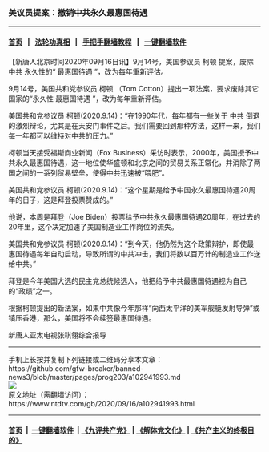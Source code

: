 ### 美议员提案：撤销中共永久最惠国待遇
------------------------

#### [首页](https://github.com/gfw-breaker/banned-news3/blob/master/README.md) &nbsp;&nbsp;|&nbsp;&nbsp; [法轮功真相](https://github.com/begood0513/basic/blob/master/README.md)  &nbsp;&nbsp;|&nbsp;&nbsp; [手把手翻墙教程](https://github.com/gfw-breaker/guides/wiki)  &nbsp;&nbsp;|&nbsp;&nbsp; [一键翻墙软件](https://github.com/gfw-breaker/nogfw/blob/master/README.md)  



<div><div class="post_content" itemprop="articleBody">
 <p>
  【新唐人北京时间2020年09月16日讯】9月14号，美国参议员
  <ok href="https://www.ntdtv.com/gb/柯顿.htm">
   柯顿
  </ok>
  提案，废除
  <ok href="https://www.ntdtv.com/gb/中共.htm">
   中共
  </ok>
  永久性的“
  <ok href="https://www.ntdtv.com/gb/最惠国待遇.htm">
   最惠国待遇
  </ok>
  ”，改为每年重新评估。
 </p>
 <p>
  9月14号，美国共和党参议员
  <ok href="https://www.ntdtv.com/gb/柯顿.htm">
   柯顿
  </ok>
  （Tom Cotton）提出一项法案，要求废除其它国家的“永久性
  <ok href="https://www.ntdtv.com/gb/最惠国待遇.htm">
   最惠国待遇
  </ok>
  ”，改为每年重新评估。
 </p>
 <p>
  美国共和党参议员 柯顿(2020.9.14)：“在1990年代，每年都有一些关于
  <ok href="https://www.ntdtv.com/gb/中共.htm">
   中共
  </ok>
  倒退的激烈辩论，尤其是在天安门事件之后。我们需要回到那种方法，这样一来，我们每一年都可以维持对中共的压力。”
 </p>
 <p>
  柯顿当天接受福斯商业新闻（Fox Business）采访时表示，2000年，美国授予中共永久最惠国待遇，这一地位使华盛顿和北京之间的贸易关系正常化，并消除了两国之间的一系列贸易壁垒，使得中共迅速被“喂肥”。
 </p>
 <p>
  美国共和党参议员 柯顿(2020.9.14)：“这个星期是给予中国永久最惠国待遇20周年的日子，这是拜登投票赞成的。”
 </p>
 <p>
  他说，本周是拜登（Joe Biden）投票给予中共永久最惠国待遇20周年，在过去的20年里，这个决定加速了美国制造业工作岗位的流失。
 </p>
 <p>
  美国共和党参议员 柯顿(2020.9.14)：“到今天，他仍然为这个政策辩护，即使最惠国待遇每年自动启动，导致所谓的中共冲击，我们将数以百万计的制造业工作送给中共。”
 </p>
 <p>
  拜登是今年美国大选的民主党总统候选人，他把给予中共最惠国待遇视为自己的“政绩”之一。
 </p>
 <p>
  根据柯顿提出的新法案，如果中共像今年那样“向西太平洋的美军舰艇发射导弹”或镇压香港，那么，美国将不会续签最惠国待遇。
 </p>
 <p>
  新唐人亚太电视张祺翎综合报导
 </p>
 <div class="single_ad">
 </div>
</div>
</div>
<hr/>
手机上长按并复制下列链接或二维码分享本文章：<br/>
https://github.com/gfw-breaker/banned-news3/blob/master/pages/prog203/a102941993.md <br/>
<a href='https://github.com/gfw-breaker/banned-news3/blob/master/pages/prog203/a102941993.md'><img src='https://github.com/gfw-breaker/banned-news3/blob/master/pages/prog203/a102941993.md.png'/></a> <br/>
原文地址（需翻墙访问）：https://www.ntdtv.com/gb/2020/09/16/a102941993.html


------------------------
#### [首页](https://github.com/gfw-breaker/banned-news3/blob/master/README.md) &nbsp;|&nbsp; [一键翻墙软件](https://github.com/gfw-breaker/nogfw/blob/master/README.md) &nbsp;| [《九评共产党》](https://github.com/gfw-breaker/9ping.md/blob/master/README.md#九评之一评共产党是什么) | [《解体党文化》](https://github.com/gfw-breaker/jtdwh.md/blob/master/README.md) | [《共产主义的终极目的》](https://github.com/gfw-breaker/gczydzjmd.md/blob/master/README.md)


<img src='http://gfw-breaker.win/banned-news3/pages/prog203/a102941993.md' width='0px' height='0px'/>